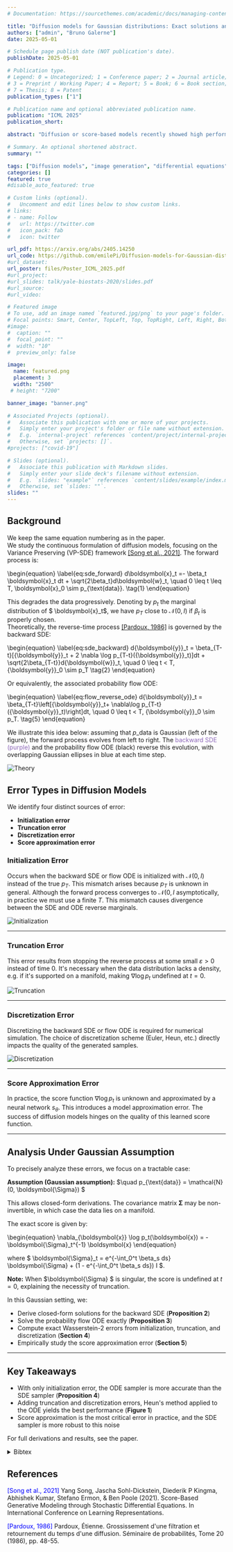 ```yaml
---
# Documentation: https://sourcethemes.com/academic/docs/managing-content/

title: "Diffusion models for Gaussian distributions: Exact solutions and Wasserstein errors"
authors: ["admin", "Bruno Galerne"]
date: 2025-05-01

# Schedule page publish date (NOT publication's date).
publishDate: 2025-05-01

# Publication type.
# Legend: 0 = Uncategorized; 1 = Conference paper; 2 = Journal article;
# 3 = Preprint / Working Paper; 4 = Report; 5 = Book; 6 = Book section;
# 7 = Thesis; 8 = Patent
publication_types: ["1"]

# Publication name and optional abbreviated publication name.
publication: "ICML 2025"
publication_short: 

abstract: "Diffusion or score-based models recently showed high performance in image generation. They rely on a forward and a backward stochastic differential equations (SDE). The sampling of a data distribution is achieved by numerically solving the backward SDE or its associated flow ODE. Studying the convergence of these models necessitates to control four different types of error: the initialization error, the truncation error, the discretization error and the score approximation. In this paper, we theoretically study the behavior of diffusion models and their numerical implementation when the data distribution is Gaussian. Our first contribution is to derive the analytical solutions of the backward SDE and the probability flow ODE and to prove that these solutions and their discretizations are all Gaussian processes. Our second contribution is to compute the exact Wasserstein errors between the target and the numerically sampled distributions for any numerical scheme. This allows us to monitor convergence directly in the data space, while experimental works limit their empirical analysis to Inception features."

# Summary. An optional shortened abstract.
summary: ""

tags: ["Diffusion models", "image generation", "differential equations", "discretization schemes"]
categories: []
featured: true
#disable_auto_featured: true

# Custom links (optional).
#   Uncomment and edit lines below to show custom links.
# links:
# - name: Follow
#   url: https://twitter.com
#   icon_pack: fab
#   icon: twitter

url_pdf: https://arxiv.org/abs/2405.14250
url_code: https://github.com/emilePi/Diffusion-models-for-Gaussian-distributions-Exact-solutions-and-Wasserstein-errors
#url_dataset: 
url_poster: files/Poster_ICML_2025.pdf
#url_project:
#url_slides: talk/yale-biostats-2020/slides.pdf
#url_source:
#url_video:

# Featured image
# To use, add an image named `featured.jpg/png` to your page's folder.
# Focal points: Smart, Center, TopLeft, Top, TopRight, Left, Right, BottomLeft, Bottom, BottomRight.
#image:
#  caption: ""
#  focal_point: ""
#  width: "10"
#  preview_only: false

image:
  name: featured.png
  placement: 3
  width: "2500"
 # height: "7200"

banner_image: "banner.png"

# Associated Projects (optional).
#   Associate this publication with one or more of your projects.
#   Simply enter your project's folder or file name without extension.
#   E.g. `internal-project` references `content/project/internal-project/index.md`.
#   Otherwise, set `projects: []`.
#projects: ["covid-19"]

# Slides (optional).
#   Associate this publication with Markdown slides.
#   Simply enter your slide deck's filename without extension.
#   E.g. `slides: "example"` references `content/slides/example/index.md`.
#   Otherwise, set `slides: ""`.
slides: ""
---
```


## Background

We keep the same equation numbering as in the paper.  
We study the continuous formulation of diffusion models, focusing on the Variance Preserving (VP-SDE) framework [[Song et al., 2021]](#Song). The forward process is:

 \begin{equation}
 \label{eq:sde_forward}
 	d\boldsymbol{x}_t  =- \beta_t \boldsymbol{x}_t dt + \sqrt{2\beta_t}d\boldsymbol{w}_t, \quad 0 \leq t \leq T,   \boldsymbol{x}_0 \sim p\_{\text{data}}. \tag{1}
 \end{equation}

This degrades the data progressively. Denoting by $p_t$ the marginal distribution of $ \boldsymbol{x}_t$, we have $p_T$ close to $\mathcal{N}(0, I)$ if $\beta_t$ is properly chosen.  
Theoretically, the reverse-time process [[Pardoux, 1986]](#Pardoux) is governed by the backward SDE:



\begin{equation}
\label{eq:sde_backward}
 d{\boldsymbol{y}}\_t = \beta_{T-t}[{\boldsymbol{y}}\_t + 2  \nabla \log  p_{T-t}({\boldsymbol{y}}\_t)]dt + \sqrt{2\beta_{T-t}}d{\boldsymbol{w}}\_t,
    \quad 0 \leq t < T, {\boldsymbol{y}}\_0 \sim p_T \tag{2}
\end{equation}

Or equivalently, the associated probability flow ODE:

\begin{equation}
 \label{eq:flow_reverse_ode}
 	d{\boldsymbol{y}}\_t = \beta_{T-t}\left[{\boldsymbol{y}}\_t+ \nabla\log p_{T-t}({\boldsymbol{y}}\_t)\right]dt, \quad 0 \leq t < T, {\boldsymbol{y}}\_0 \sim p_T. \tag{5}
 \end{equation}

We illustrate this idea below: assuming that  $p\_{\text{data}}$ is Gaussian (left of the figure), the forward process evolves from left to right. The <span style="color: rgb(142,105,185);">backward SDE (purple)</span> and the probability flow ODE (black) reverse this evolution, with overlapping Gaussian ellipses in blue at each time step.

![Theory](true.png)

## Error Types in Diffusion Models

We identify four distinct sources of error:

- **Initialization error**
- **Truncation error**
- **Discretization error**
- **Score approximation error**

### Initialization Error

Occurs when the backward SDE or flow ODE is initialized with $\mathcal{N}(0,I)$ instead of the true $p_T$. This mismatch arises because $p_T$ is unknown in general. Although the forward process converges to $\mathcal{N}(0, I$ asymptotically, in practice we must use a finite $T$. This mismatch causes divergence between the SDE and ODE reverse marginals.

![Initialization](init.png)

---

### Truncation Error

This error results from stopping the reverse process at some small $\varepsilon > 0$ instead of time 0. It's necessary when the data distribution lacks a density, e.g. if it's supported on a manifold, making $\nabla \log p_t$ undefined at $t=0$.

![Truncation](truncation.png)

---

### Discretization Error

Discretizing the backward SDE or flow ODE is required for numerical simulation. The choice of discretization scheme (Euler, Heun, etc.) directly impacts the quality of the generated samples.

![Discretization](discrete.png)

---

### Score Approximation Error

In practice, the score function $\nabla \log p_t$ is unknown and approximated by a neural network $s_\theta$. This introduces a model approximation error. The success of diffusion models hinges on the quality of this learned score function.

---

## Analysis Under Gaussian Assumption

To precisely analyze these errors, we focus on a tractable case:

**Assumption (Gaussian assumption):**  $\quad  p\_{\text{data}} = \mathcal{N}(0, \boldsymbol{\Sigma}) $

This allows closed-form derivations. The covariance matrix $\boldsymbol{\Sigma}$ may be non-invertible, in which case the data lies on a manifold.

The exact score is given by:

\begin{equation}
\nabla\_{\boldsymbol{x}} \log p_t(\boldsymbol{x}) = -\boldsymbol{\Sigma}\_t^{-1} \boldsymbol{x}
\end{equation}

where $ \boldsymbol{\Sigma}\_t = e^{-\int_0^t \beta_s ds} \boldsymbol{\Sigma} + (1 - e^{-\int_0^t \beta_s ds}) I $.

**Note:** When $\boldsymbol{\Sigma} $ is singular, the score is undefined at $t = 0$, explaining the necessity of truncation.

In this Gaussian setting, we:

- Derive closed-form solutions for the backward SDE (**Proposition 2**)
- Solve the probability flow ODE exactly (**Proposition 3**)
- Compute exact Wasserstein-2 errors from initialization, truncation, and discretization (**Section 4**)
- Empirically study the score approximation error (**Section 5**)

---

## Key Takeaways

- With only initialization error, the ODE sampler is more accurate than the SDE sampler (**Proposition 4**)
- Adding truncation and discretization errors, Heun's method applied to the ODE yields the best performance (**Figure 1**)
- Score approximation is the most critical error in practice, and the SDE sampler is more robust to this noise

For full derivations and results, see the paper.

<details> 

<summary>Bibtex</summary>

```
@inproceedings{Pierret_Galerne_diffusion_models_Gaussian_exact_solutions_errors_ICML2025,
title={Diffusion models for Gaussian distributions: Exact solutions and Wasserstein errors},
author={Emile Pierret and Bruno Galerne},
booktitle={Forty-second International Conference on Machine Learning},
year={2025},
}
```

</details>




## References

 <p id="Song"> <span style="color: blue;">[Song et al., 2021]</span>  Yang Song, Jascha Sohl-Dickstein, Diederik P Kingma, Abhishek Kumar, Stefano Ermon, & Ben Poole (2021). Score-Based Generative Modeling through Stochastic Differential Equations. In International Conference on Learning Representations. </p>

<p id="Pardoux"> <span style="color: blue;">[Pardoux, 1986]</span> Pardoux, Étienne. Grossissement d'une filtration et retournement du temps d'une diffusion. Séminaire de probabilités, Tome 20 (1986), pp. 48-55. </p>

